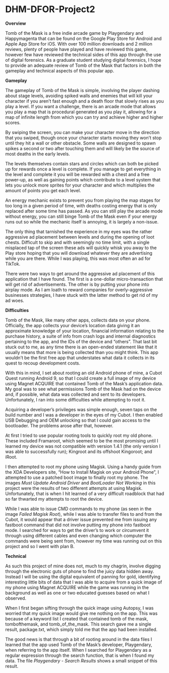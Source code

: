 # DHM-DFOR-Project2

**Overview**

Tomb of the Mask is a free indie arcade game by Playgendary and Happymagenta that can be found on the Google Play Store for Android and Apple App Store for iOS. With over 100 million downloads and 2 million reviews, plenty of people have played and have reviewed this game, however few have reviewed the technical sides of this app through the use of digital forensics. As a graduate student studying digital forensics, I hope to provide an adequate review of Tomb of the Mask that factors in both the gameplay and technical aspects of this popular app.

**Gameplay**

The gameplay of Tomb of the Mask is simple, involving the player dashing about stage levels, avoiding spiked walls and enemies that will kill your character if you aren’t fast enough and a death floor that slowly rises as you play a level. If you want a challenge, there is an arcade mode that allows you play a map that is procedural generated as you play it, allowing for a map of infinite length from which you can try and achieve higher and higher scores.

By swiping the screen, you can make your character move in the direction that you swiped, though once your character starts moving they won’t stop until they hit a wall or other obstacle. Some walls are designed to spawn spikes a second or two after touching them and will likely be the source of most deaths in the early levels.

The levels themselves contain stars and circles which can both be picked up for rewards once a level is complete. If you manage to get everything in the level and complete it you will be rewarded with a chest and a free power-up, as well as gaining points which contribute to a level system that lets you unlock more sprites for your character and which multiplies the amount of points you get each level. 

An energy mechanic exists to prevent you from playing the map stages for too long in a given period of time, with deaths costing energy that is only replaced after some time has passed. As you can still play the arcade mode without energy, you can still binge Tomb of the Mask even if your energy runs out so while the mechanic itself is annoying, it is largely a non-issue.

The only thing that tarnished the experience in my eyes was the rather aggressive ad placement between levels and during the opening of loot chests. Difficult to skip and with seemingly no time limit, with a single misplaced tap of the screen these ads will quickly whisk you away to the Play store hoping that you will download whatever they are advertising while you are there. While I was playing, this was most often an ad for TikTok.

There were two ways to get around the aggressive ad placement of this application that I have found. The first is a one-dollar micro-transaction that will get rid of advertisements. The other is by putting your phone into airplay mode. As I am loath to reward companies for overly-aggressive businesses strategies, I have stuck with the latter method to get rid of my ad woes.

**Difficulties**

Tomb of the Mask, like many other apps, collects data on your phone. Officially, the app collects your device’s location data giving it an approximate knowledge of your location, financial information relating to the purchase history, a suite of info from crash logs and internal diagnostics pertaining to the app, and the IDs of the device and “others”. That last bit stuck out to me, as any time there is an open-ended statement like that it usually means that more is being collected than you might think. This app wouldn’t be the first free app that understates what data it collects in its quest to recoup development costs.

With this in mind, I set about rooting an old Android phone of mine, a Cubot Quest running Android 9, so that I could create a full image of my device using Magnet ACQUIRE that contained Tomb of the Mask’s application data. My goal was to see what permissions Tomb of the Mask had on the device and, if possible, what data was collected and sent to its developers. Unfortunately, I ran into some difficulties while attempting to root it.

Acquiring a developer’s privileges was simple enough, seven taps on the build number and I was a developer in the eyes of my Cubot. I then enabled USB Debugging and OEM unlocking so that I could gain access to the bootloader. The problems arose after that, however.

At first I tried to use popular rooting tools to quickly root my old phone. These included Framaroot, which seemed to be the most promising until I learned my device was not compatible with version 1.4.1 (the only version I was able to successfully run); Kingroot and its offshoot Kingoroot; and iRoot.

I then attempted to root my phone using Magisk. Using a handy guide from the XDA Developers site, “How to Install Magisk on your Android Phone”, I attempted to use a patched boot image to finally root my phone. The images *Must Update Android Driver* and *BootLoader Not Working* in this project were the results of two different attempts at using Magisk. Unfortunately, that is when I hit learned of a very difficult roadblock that had so far thwarted my attempts to root the device. 

While I was able to issue CMD commands to my phone (as seen in the image *Failed Magisk Root*), while I was able to transfer files to and from the Cubot, it would appear that a driver issue prevented me from issuing any fastboot command that did not involve putting my phone into fastboot mode. I searched for ways to get the driver’s to work or circumvent it through using different cables and even changing which computer the commands were being sent from, however my time was running out on this project and so I went with plan B.

**Technical**

As such this project of mine does not, much to my chagrin, involve digging through the electronic guts of phone to find the juicy data hidden away. Instead I will be using the digital equivalent of panning for gold, identifying interesting little bits of data that I was able to acquire from a quick image of my phone using Magnet ACQUIRE while the game was running in the background as well as one or two educated guesses based on what I observed.

When I first began sifting through the quick image using Autopsy, I was worried that my quick image would give me nothing on the app. This was because of a keyword list I created that contained tomb of the mask, tombofthemask, and tomb_of_the_mask. This search gave me a single result, package.txt, which simply told me that the app had been installed. 

The good news is that through a bit of rooting around in the data files I learned that the app used Tomb of the Mask’s developer, Playgendary, when referring to the app itself. When I searched for Playgendary as a regular expression through the search function, that is when I found my data. The file *Playgendary - Search Results* shows a small snippet of this result.
